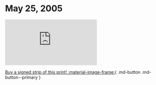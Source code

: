 # May 25, 2005

![](https://www.achewood.com/comic.php?date=05252005)

[Buy a signed strip of this print! :material-image-frame:](https://achewood-holiday-pop-up.myshopify.com/products/strip#05282005){ .md-button .md-button--primary }
